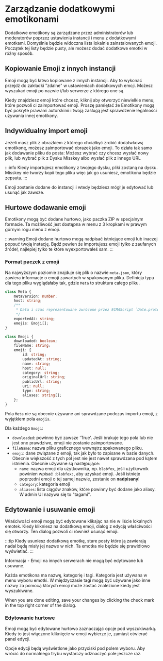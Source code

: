 # Zarządzanie dodatkowymi emotikonami

Dodatkowe emotikony są zarządzane przez administratorów lub moderatorów poprzez ustawienia instancji i menu z dodatkowymi emotkami.
Domyślnie będzie widoczna lista lokalnie zainstalowanych emoji.
Początek tej listy będzie pusty, ale możesz dodać dodatkowe emotki w różny sposób.

## Kopiowanie Emoji z innych instancji

Emoji mogą być łatwo kopiowane z innych instancji.
Aby to wykonać przejdź do zakładki "zdalne" w ustawieniach dodatkowych emoji.
Możesz wyszukać emoji po nazwie i/lub serwerze z którego one są.

Kiedy znajdziesz emoji które chcesz, kliknij aby otworzyć niewielkie menu, które pozwoli ci zaimportować emoji.
Proszę pamiętać że Emotikony mogą być pokryte prawami autorskimi i twoją zasługą jest sprawdzenie legalności używania innej emotikony.

## Indywidualny import emoji

Jeżeli masz plik z obrazkiem z którego chciałbyć zrobić dodatwkową emotikonę, możesz zaimportować obrazek jako emoji.
To działa tak samo jak dodawanie pliku do posta:
Możesz wybrać czy chcesz wysłać nowy plik, lub wybrać plik z Dysku Misskey albo wysłać plik z innego URL

:::info
Kiedy importujesz emotikony z twojego dysku, pliki zostaną na dysku.
Misskey nie tworzy kopii tego pliku więc jak go usuniesz, emotikona będzie zepsuta.
:::

Emoji zostanie dodane do instancji i wtedy będziesz mógł je edytować lub usunąć jak zawsze.

## Hurtowe dodawanie emoji

Emotikony mogą być dodane hurtowo, jako paczka ZIP w specjalnym formacie.
Ta możliwość jest dostępna w menu z 3 kropkami w prawym górnym rogu menu z emoji.

:::warning
Emoji dodane hurtowo mogą nadpisać istniejące emoji lub inaczej popsuć twoją instację.
Bądź pewien że importujesz emoji tylko z zaufanych źródeł, najlepiej tylko te które wyexportowałeś sam.
:::

### Format paczek z emoji

Na najwyższym poziomie znajduje się plik o nazwie `meta.json`, który zawiera informacje o emoji zawartych w spakowanym pliku.
Definicja typu dla tego pliku wyglądałaby tak, gdzie `Meta` to struktura całego pliku.

```typescript
class Meta {
	metaVersion: number;
	host: string;
	/**
	 * Data i czas reprezentowane zwrócone przez ECMAScript `Date.prototype.toString`.
	 */
	exportedAt: string;
	emojis: Emoji[];
}

class Emoji {
	downloaded: boolean;
	fileName: string;
	emoji: {
		id: string;
		updatedAt: string;
		name: string;
		host: null;
		category: string;
		originalUrl: string;
		publicUrl: string;
		uri: null;
		type: string;
		aliases: string[];
	};
}
```

Pola `Meta` nie są obecnie używane ani sprawdzane podczas importu emoji, z wyjątkiem pola `emojis`.

Dla każdego `Emoji`:

- `downloaded`: powinno być zawsze 'True'. Jeśli brakuje tego pola lub nie jest ono prawdziwe, emoji nie zostanie zaimportowane.
- `fileName`: nazwa pliku graficznego wewnątrz spakowanego pliku.
- `emoji`: dane związane z emoji, tak jak było to zapisane w bazie danych. Obecnie większość z tych pól jest
  nie jest nawet sprawdzana pod kątem istnienia. Obecnie używane są następujące:
  - `name`: nazwa emoji dla użytkownika, np. `blobfox`, jeśli użytkownik powinien wpisać `:blobfox:`, aby uzyskać emoji.
    Jeśli istnieje poprzedni emoji o tej samej nazwie, zostanie on **nadpisany**!
  - `category`: kategoria emoji
  - `aliases`: lista ciągów znaków, które powinny być dodane jako aliasy. W admin UI nazywa się to "tagami".

## Edytowanie i usuwanie emoji

Właściwości emoji mogą być edytowane klikając na nie w liście lokalnych emotek.
Kiedy klikniesz na dodatkową emoji, dialog z edycją właściwości się otworzy.
Ten dialog pozwoli ci również usunąć emoji.

:::tip
Kiedy usuniesz dodatkową emotkę, stare posty które ją zawierają nadal będą miały jej nazwe w nich.
Ta emotka nie będzie się prawidłowo wyświetlać.
:::

Informacja - Emoji na innych serwerach nie mogą być edytowane lub usuwane.

Każda emotikona ma nazwę, kategorię i tagi.
Kategoria jest używana w menu wyboru emotki.
W międzyczasie tagi mogą być używane jako inne nazwy za pomocą których emoji może zostać znalezione kiedy jest wyszukiwane.

When you are done editing, save your changes by clicking the check mark in the top right corner of the dialog.

### Edytowanie hurtowe

Emoji mogą być edytowane hurtowo zaznaczająć opcje pod wyszukiwarką.
Kiedy to jest włączone kliknięcie w emoji wybierze je, zamiast otwierać panel edycji.

Opcje edycji będą wyświetlone jako przyciski pod polem wyboru.
Aby wrócić do normalnego trybu wystarczy odznaczyć pole jeszcze raz.
